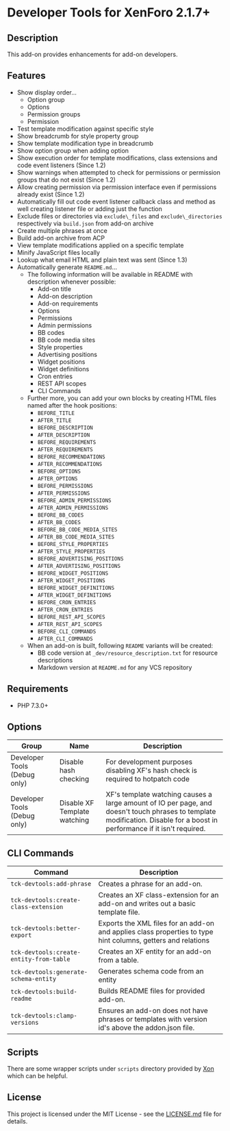 Developer Tools for XenForo 2.1.7+
==================================

Description
-----------

This add-on provides enhancements for add-on developers.

Features
--------

- Show display order... 
  - Option group
  - Options
  - Permission groups
  - Permission
- Test template modification against specific style
- Show breadcrumb for style property group
- Show template modification type in breadcrumb
- Show option group when adding option
- Show execution order for template modifications, class extensions and code event listeners (Since 1.2)
- Show warnings when attempted to check for permissions or permission groups that do not exist (Since 1.2)
- Allow creating permission via permission interface even if permissions already exist (Since 1.2)
- Automatically fill out code event listener callback class and method as well creating listener file or adding just the function
- Exclude files or directories via `exclude\_files` and `exclude\_directories` respectively via `build.json` from add-on archive
- Create multiple phrases at once
- Build add-on archive from ACP
- View template modifications applied on a specific template
- Minify JavaScript files locally
- Lookup what email HTML and plain text was sent (Since 1.3)
- Automatically generate `README.md`... 
  - The following information will be available in README with description whenever possible: 
      - Add-on title
      - Add-on description
      - Add-on requirements
      - Options
      - Permissions
      - Admin permissions
      - BB codes
      - BB code media sites
      - Style properties
      - Advertising positions
      - Widget positions
      - Widget definitions
      - Cron entries
      - REST API scopes
      - CLI Commands
  - Further more, you can add your own blocks by creating HTML files named after the hook positions: 
      - `BEFORE_TITLE`
      - `AFTER_TITLE`
      - `BEFORE_DESCRIPTION`
      - `AFTER_DESCRIPTION`
      - `BEFORE_REQUIREMENTS`
      - `AFTER_REQUIREMENTS`
      - `BEFORE_RECOMMENDATIONS`
      - `AFTER_RECOMMENDATIONS`
      - `BEFORE_OPTIONS`
      - `AFTER_OPTIONS`
      - `BEFORE_PERMISSIONS`
      - `AFTER_PERMISSIONS`
      - `BEFORE_ADMIN_PERMISSIONS`
      - `AFTER_ADMIN_PERMISSIONS`
      - `BEFORE_BB_CODES`
      - `AFTER_BB_CODES`
      - `BEFORE_BB_CODE_MEDIA_SITES`
      - `AFTER_BB_CODE_MEDIA_SITES`
      - `BEFORE_STYLE_PROPERTIES`
      - `AFTER_STYLE_PROPERTIES`
      - `BEFORE_ADVERTISING_POSITIONS`
      - `AFTER_ADVERTISING_POSITIONS`
      - `BEFORE_WIDGET_POSITIONS`
      - `AFTER_WIDGET_POSITIONS`
      - `BEFORE_WIDGET_DEFINITIONS`
      - `AFTER_WIDGET_DEFINITIONS`
      - `BEFORE_CRON_ENTRIES`
      - `AFTER_CRON_ENTRIES`
      - `BEFORE_REST_API_SCOPES`
      - `AFTER_REST_API_SCOPES`
      - `BEFORE_CLI_COMMANDS`
      - `AFTER_CLI_COMMANDS`
  - When an add-on is built, following `README` variants will be created: 
      - BB code version at `_dev/resource_description.txt` for resource descriptions
      - Markdown version at `README.md` for any VCS repository

Requirements
------------

- PHP 7.3.0+

Options
-------

| Group                        | Name                         | Description                                                                                                                                                               |
| ---------------------------- | ---------------------------- | ------------------------------------------------------------------------------------------------------------------------------------------------------------------------- |
| Developer Tools (Debug only) | Disable hash checking        | For development purposes disabling XF's hash check is required to hotpatch code                                                                                           |
| Developer Tools (Debug only) | Disable XF Template watching | XF's template watching causes a large amount of IO per page, and doesn't touch phrases to template modification. Disable for a boost in performance if it isn't required. |

CLI Commands
------------

| Command                                 | Description                                                                                                  |
| --------------------------------------- | ------------------------------------------------------------------------------------------------------------ |
| `tck-devtools:add-phrase`               | Creates a phrase for an add-on.                                                                              |
| `tck-devtools:create-class-extension`   | Creates an XF class-extension for an add-on and writes out a basic template file.                            |
| `tck-devtools:better-export`            | Exports the XML files for an add-on and applies class properties to type hint columns, getters and relations |
| `tck-devtools:create-entity-from-table` | Creates an XF entity for an add-on from a table.                                                             |
| `tck-devtools:generate-schema-entity`   | Generates schema code from an entity                                                                         |
| `tck-devtools:build-readme`             | Builds README files for provided add-on.                                                                     |
| `tck-devtools:clamp-versions`           | Ensures an add-on does not have phrases or templates with version id's above the addon.json file.            |

Scripts
-------

There are some wrapper scripts under `scripts` directory provided by [Xon](https://xenforo.com/community/members/xon.71874/) which can be helpful.

License
-------

This project is licensed under the MIT License - see the [LICENSE.md](https://github.com/ticktackk/DeveloperToolsForXF2/blob/master/LICENSE.md) file for details.